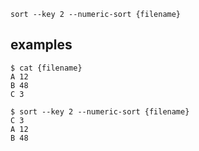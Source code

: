 ```
sort --key 2 --numeric-sort {filename}
```

## examples
```
$ cat {filename}
A 12
B 48
C 3

$ sort --key 2 --numeric-sort {filename} 
C 3
A 12
B 48
```

